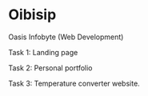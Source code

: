 # Oibisip
Oasis Infobyte (Web Development)

Task 1: Landing page

Task 2: Personal portfolio

Task 3: Temperature converter website.
